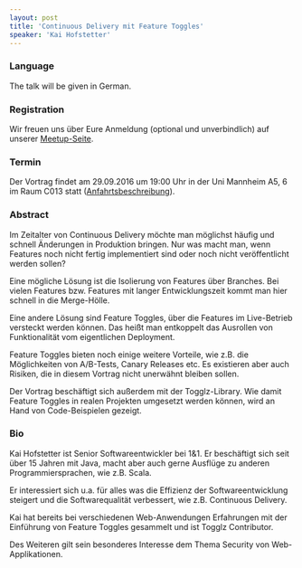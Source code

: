 ```yaml
---
layout: post
title: 'Continuous Delivery mit Feature Toggles'
speaker: 'Kai Hofstetter'
---
```


### Language

The talk will be given in German.

### Registration

Wir freuen uns über Eure Anmeldung (optional und unverbindlich) auf unserer [Meetup-Seite](https://www.meetup.com/mannheim-java-usergroup/events/232900990/).

### Termin

Der Vortrag findet am 29.09.2016 um 19:00 Uhr in der Uni Mannheim A5, 6 im Raum C013 statt ([Anfahrtsbeschreibung](/getting-there)).

### Abstract

Im Zeitalter von Continuous Delivery möchte man möglichst häufig und schnell Änderungen in Produktion bringen. Nur was macht man, wenn Features noch nicht fertig implementiert sind oder noch nicht veröffentlicht werden sollen?

Eine mögliche Lösung ist die Isolierung von Features über Branches. Bei vielen Features bzw. Features mit langer Entwicklungszeit kommt man hier schnell in die Merge-Hölle.

Eine andere Lösung sind Feature Toggles, über die Features im Live-Betrieb versteckt werden können. Das heißt man entkoppelt das Ausrollen von Funktionalität vom eigentlichen Deployment.

Feature Toggles bieten noch einige weitere Vorteile, wie z.B. die Möglichkeiten von A/B-Tests, Canary Releases etc. Es existieren aber auch Risiken, die in diesem Vortrag nicht unerwähnt bleiben sollen.

Der Vortrag beschäftigt sich außerdem mit der Togglz-Library. Wie damit Feature Toggles in realen Projekten umgesetzt werden können, wird an Hand von Code-Beispielen gezeigt.


### Bio

Kai Hofstetter ist Senior Softwareentwickler bei 1&1. Er beschäftigt sich seit über 15 Jahren mit Java, macht aber auch gerne Ausflüge zu anderen Programmiersprachen, wie z.B. Scala.

Er interessiert sich u.a. für alles was die Effizienz der Softwareentwicklung steigert und die Softwarequalität verbessert, wie z.B. Continuous Delivery.

Kai hat bereits bei verschiedenen Web-Anwendungen Erfahrungen mit der Einführung von Feature Toggles gesammelt und ist Togglz Contributor.

Des Weiteren gilt sein besonderes Interesse dem Thema Security von Web-Applikationen.
